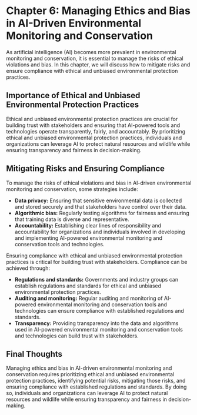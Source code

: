 Chapter 6: Managing Ethics and Bias in AI-Driven Environmental Monitoring and Conservation
==========================================================================================

As artificial intelligence (AI) becomes more prevalent in environmental monitoring and conservation, it is essential to manage the risks of ethical violations and bias. In this chapter, we will discuss how to mitigate risks and ensure compliance with ethical and unbiased environmental protection practices.

Importance of Ethical and Unbiased Environmental Protection Practices
---------------------------------------------------------------------

Ethical and unbiased environmental protection practices are crucial for building trust with stakeholders and ensuring that AI-powered tools and technologies operate transparently, fairly, and accountably. By prioritizing ethical and unbiased environmental protection practices, individuals and organizations can leverage AI to protect natural resources and wildlife while ensuring transparency and fairness in decision-making.

Mitigating Risks and Ensuring Compliance
----------------------------------------

To manage the risks of ethical violations and bias in AI-driven environmental monitoring and conservation, some strategies include:

* **Data privacy:** Ensuring that sensitive environmental data is collected and stored securely and that stakeholders have control over their data.
* **Algorithmic bias:** Regularly testing algorithms for fairness and ensuring that training data is diverse and representative.
* **Accountability:** Establishing clear lines of responsibility and accountability for organizations and individuals involved in developing and implementing AI-powered environmental monitoring and conservation tools and technologies.

Ensuring compliance with ethical and unbiased environmental protection practices is critical for building trust with stakeholders. Compliance can be achieved through:

* **Regulations and standards:** Governments and industry groups can establish regulations and standards for ethical and unbiased environmental protection practices.
* **Auditing and monitoring:** Regular auditing and monitoring of AI-powered environmental monitoring and conservation tools and technologies can ensure compliance with established regulations and standards.
* **Transparency:** Providing transparency into the data and algorithms used in AI-powered environmental monitoring and conservation tools and technologies can build trust with stakeholders.

Final Thoughts
--------------

Managing ethics and bias in AI-driven environmental monitoring and conservation requires prioritizing ethical and unbiased environmental protection practices, identifying potential risks, mitigating those risks, and ensuring compliance with established regulations and standards. By doing so, individuals and organizations can leverage AI to protect natural resources and wildlife while ensuring transparency and fairness in decision-making.
